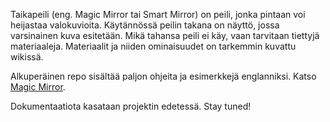 Taikapeili (eng. Magic Mirror tai Smart Mirror) on peili, jonka pintaan voi heijastaa valokuvioita. Käytännössä peilin takana on näyttö, jossa varsinainen kuva esitetään. Mikä tahansa peili ei käy, vaan tarvitaan tiettyjä materiaaleja. Materiaalit ja niiden ominaisuudet on tarkemmin kuvattu wikissä.

Alkuperäinen repo sisältää paljon ohjeita ja esimerkkejä englanniksi. Katso [Magic Mirror](https://magicmirror.builders/).

Dokumentaatiota kasataan projektin edetessä. Stay tuned!